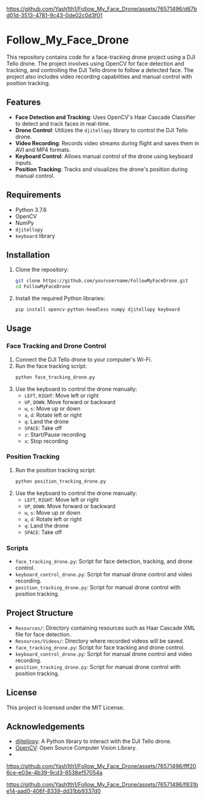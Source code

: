 

https://github.com/Yash1th1/Follow_My_Face_Drone/assets/76571496/d67bd01d-3513-4781-9c43-0de02c0d3f01

# Follow_My_Face_Drone
This repository contains code for a face-tracking drone project using a DJI Tello drone. The project involves using OpenCV for face detection and tracking, and controlling the DJI Tello drone to follow a detected face. The project also includes video recording capabilities and manual control with position tracking.

## Features

- **Face Detection and Tracking**: Uses OpenCV's Haar Cascade Classifier to detect and track faces in real-time.
- **Drone Control**: Utilizes the `djitellopy` library to control the DJI Tello drone.
- **Video Recording**: Records video streams during flight and saves them in AVI and MP4 formats.
- **Keyboard Control**: Allows manual control of the drone using keyboard inputs.
- **Position Tracking**: Tracks and visualizes the drone's position during manual control.

## Requirements

- Python 3.7.6
- OpenCV
- NumPy
- `djitellopy`
- `keyboard` library

## Installation

1. Clone the repository:
    ```sh
    git clone https://github.com/yourusername/FollowMyFaceDrone.git
    cd FollowMyFaceDrone
    ```

2. Install the required Python libraries:
    ```sh
    pip install opencv-python-headless numpy djitellopy keyboard
    ```

## Usage

### Face Tracking and Drone Control

1. Connect the DJI Tello drone to your computer's Wi-Fi.
2. Run the face tracking script:
    ```sh
    python face_tracking_drone.py
    ```
3. Use the keyboard to control the drone manually:
    - `LEFT`, `RIGHT`: Move left or right
    - `UP`, `DOWN`: Move forward or backward
    - `w`, `s`: Move up or down
    - `a`, `d`: Rotate left or right
    - `q`: Land the drone
    - `SPACE`: Take off
    - `z`: Start/Pause recording
    - `x`: Stop recording

### Position Tracking

1. Run the position tracking script:
    ```sh
    python position_tracking_drone.py
    ```
2. Use the keyboard to control the drone manually:
    - `LEFT`, `RIGHT`: Move left or right
    - `UP`, `DOWN`: Move forward or backward
    - `w`, `s`: Move up or down
    - `a`, `d`: Rotate left or right
    - `q`: Land the drone
    - `SPACE`: Take off

### Scripts

- `face_tracking_drone.py`: Script for face detection, tracking, and drone control.
- `keyboard_control_drone.py`: Script for manual drone control and video recording.
- `position_tracking_drone.py`: Script for manual drone control with position tracking.

## Project Structure

- `Resources/`: Directory containing resources such as Haar Cascade XML file for face detection.
- `Resources/Videos/`: Directory where recorded videos will be saved.
- `face_tracking_drone.py`: Script for face tracking and drone control.
- `keyboard_control_drone.py`: Script for manual drone control and video recording.
- `position_tracking_drone.py`: Script for manual drone control with position tracking.

## License

This project is licensed under the MIT License.

## Acknowledgements

- [djitellopy](https://github.com/damiafuentes/DJITelloPy): A Python library to interact with the DJI Tello drone.
- [OpenCV](https://opencv.org/): Open Source Computer Vision Library.
- 

https://github.com/Yash1th1/Follow_My_Face_Drone/assets/76571496/fff206ce-e03e-4b39-9cd3-8538ef57054a



https://github.com/Yash1th1/Follow_My_Face_Drone/assets/76571496/f831be14-aad0-406f-8339-dd31bb9337d0


